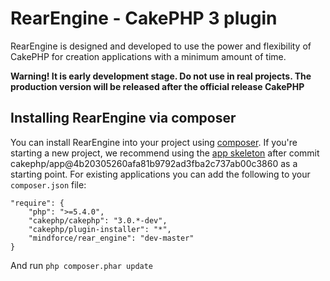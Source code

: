 # RearEngine - CakePHP 3 plugin

RearEngine is designed and developed to use the power and flexibility of CakePHP
for creation applications with a minimum amount of time.

**Warning! It is early development stage. Do not use in real projects. The
production version will be released after the official release CakePHP**

## Installing RearEngine via composer

You can install RearEngine into your project using
[composer](http://getcomposer.org).  If you're starting a new project, we
recommend using the [app skeleton](https://github.com/cakephp/app) after
commit cakephp/app@4b20305260afa81b9792ad3fba2c737ab00c3860 as
a starting point. For existing applications you can add the following to your
`composer.json` file:

	"require": {
		"php": ">=5.4.0",
		"cakephp/cakephp": "3.0.*-dev",
		"cakephp/plugin-installer": "*",
		"mindforce/rear_engine": "dev-master"
	}

And run `php composer.phar update`
